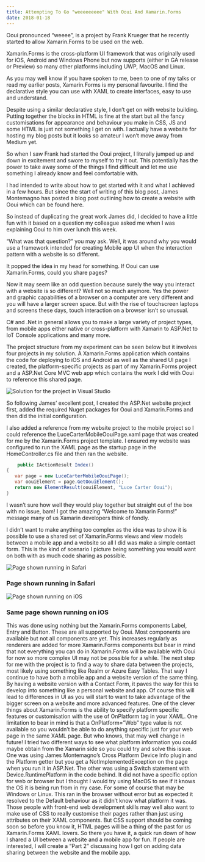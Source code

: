 ```yaml
--- 
title: Attempting To Go "weeeeeeeee" With Ooui And Xamarin.Forms
date: 2018-01-18
---
```


Ooui pronounced “weeee”, is a project by Frank Krueger that he recently started to allow Xamarin.Forms to be used on the web.

Xamarin.Forms is the cross-platform UI framework that was originally used for iOS, Android and Windows Phone but now supports (either in GA release or Preview) so many other platforms including UWP, MacOS and Linux.

As you may well know if you have spoken to me, been to one of my talks or read my earlier posts, Xamarin.Forms is my personal favourite. I find the declarative style you can use with XAML to create interfaces, easy to use and understand.

Despite using a similar declarative style, I don’t get on with website building. Putting together the blocks in HTML is fine at the start but all the fancy customisations for appearance and behaviour you make in CSS, JS and some HTML is just not something I get on with. I actually have a website for hosting my blog posts but it looks so amateur I won’t move away from Medium yet.

So when I saw Frank had started the Ooui project, I literally jumped up and down in excitement and swore to myself to try it out. This potentially has the power to take away some of the things I find difficult and let me use something I already know and feel comfortable with.

I had intended to write about how to get started with it and what I achieved in a few hours. But since the start of writing of this blog post, James Montemagno has posted a blog post outlining how to create a website with Ooui which can be found here.

So instead of duplicating the great work James did, I decided to have a little fun with it based on a question my colleague asked me when I was explaining Ooui to him over lunch this week.

“What was that question?” you may ask. Well, it was around why you would use a framework intended for creating Mobile app UI when the interaction pattern with a website is so different.

It popped the idea in my head for something. If Ooui can use Xamarin.Forms, could you share pages?

Now it may seem like an odd question because surely the way you interact with a website is so different? Well not so much anymore. Yes the power and graphic capabilities of a browser on a computer are very different and you will have a larger screen space. But with the rise of touchscreen laptops and screens these days, touch interaction on a browser isn’t so unusual.

C# and .Net in general allows you to make a large variety of project types, from mobile apps either native or cross-platform with Xamarin to ASP.Net to IoT Console applications and many more.

The project structure from my experiment can be seen below but it involves four projects in my solution. A Xamarin.Forms application which contains the code for deploying to iOS and Android as well as the shared UI page I created, the platform-specific projects as part of my Xamarin.Forms project and a ASP.Net Core MVC web app which contains the work I did with Ooui to reference this shared page.

![Solution for the project in Visual Studio](../../../mages/ooui/solution.png)

So following James’ excellent post, I created the ASP.Net website project first, added the required Nuget packages for Ooui and Xamarin.Forms and then did the initial configuration.

I also added a reference from my website project to the mobile project so I could reference the LuceCarterMobileOouiPage.xaml page that was created for me by the Xamarin.Forms project template. I ensured my website was configured to run the XAML page as the startup page in the HomeController.cs file and then ran the website.

```csharp
    public IActionResult Index()
{
   var page = new LuceCarterMobileOouiPage();
   var oouiElement = page.GetOouiElement();
   return new ElementResult(oouiElement, "Luce Carter Ooui");
}
```

I wasn’t sure how well they would play together but straight out of the box with no issue, bam! I got the amazing “Welcome to Xamarin Forms!” message many of us Xamarin developers think of fondly.

I didn’t want to make anything too complex as the idea was to show it is possible to use a shared set of Xamarin.Forms views and view models between a mobile app and a website so all I did was make a simple contact form. This is the kind of scenario I picture being something you would want on both with as much code sharing as possible.

![Page shown running in Safari](../../../mages/ooui/result.png)
### Page shown running in Safari

![Page shown running on iOS](../../../mages/ooui/result2.png)
### Same page shown running on iOS

This was done using nothing but the Xamarin.Forms components Label, Entry and Button. These are all supported by Ooui. Most components are available but not all components are yet. This increases regularly as renderers are added for more Xamarin.Forms components but bear in mind that not everything you can do in Xamarin.Forms will be available with Ooui for now so more complex UI may not be possible for a while.
The next step for me with the project is to find a way to share data between the projects, most likely using something like Realm or Azure Easy Tables. That way I continue to have both a mobile app and a website version of the same thing.
By having a website version with a Contact Form, it paves the way for this to develop into something like a personal website and app. Of course this will lead to differences in UI as you will start to want to take advantage of the bigger screen on a website and more advanced features.
One of the clever things about Xamarin.Forms is the ability to specify platform specific features or customisation with the use of OnPlatform tag in your XAML. One limitation to bear in mind is that a OnPlatform=”Web” type value is not available so you wouldn’t be able to do anything specific just for your web page in the same XAML page. But who knows, that may well change in future!
I tried two different ways to see what platform information you could maybe obtain from the Xamarin side so you could try and solve this issue.
One was using James Montemagno’s Cross Platform Device Info plugin and the Platform getter but you get a NotImplementedException on the page when you run it in ASP.Net.
The other was using a Switch statement with Device.RuntimePlatform in the code behind. It did not have a specific option for web or browser but I thought I would try using MacOS to see if it knows the OS it is being run from in my case. For some of course that may be Windows or Linux. This ran in the browser without error but as expected it resolved to the Default behaviour as it didn’t know what platform it was.
Those people with front-end web development skills may well also want to make use of CSS to really customise their pages rather than just using attributes on their XAML components. But CSS support should be coming soon so before you know it, HTML pages will be a thing of the past for us Xamarin.Forms XAML lovers.
So there you have it, a quick run down of how I shared a UI between a website and a mobile app for fun. If people are interested, I will create a “Part 2” discussing how I got on adding data sharing between the website and the mobile app.
